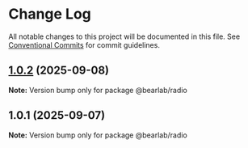# Change Log

All notable changes to this project will be documented in this file.
See [Conventional Commits](https://conventionalcommits.org) for commit guidelines.

## [1.0.2](https://github.com/hasanbala/ui-components/compare/@bearlab/radio@1.0.1...@bearlab/radio@1.0.2) (2025-09-08)

**Note:** Version bump only for package @bearlab/radio





## 1.0.1 (2025-09-07)

**Note:** Version bump only for package @bearlab/radio
